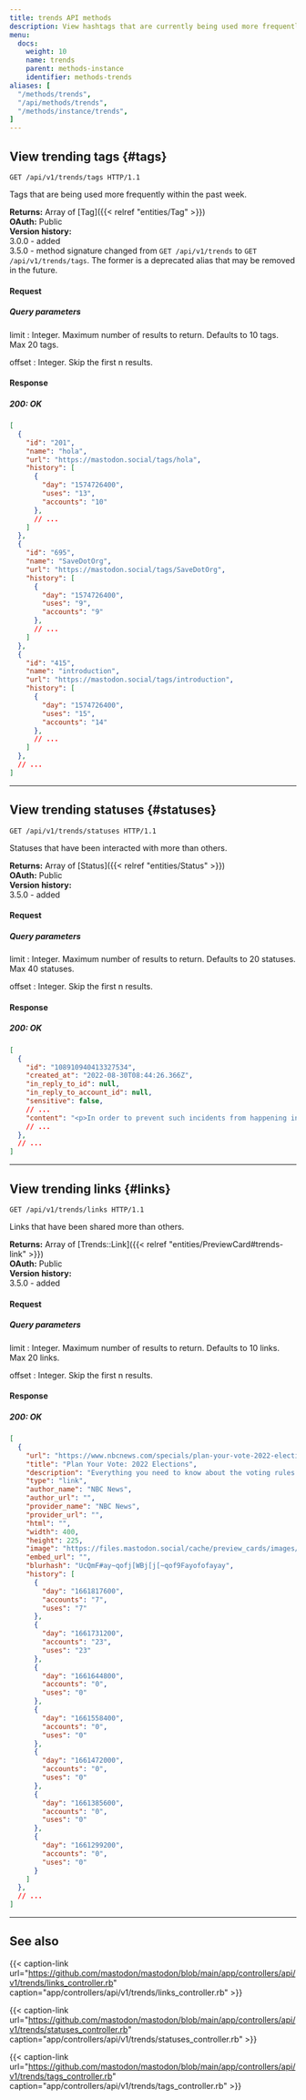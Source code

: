 ```yaml
---
title: trends API methods
description: View hashtags that are currently being used more frequently than usual.
menu:
  docs:
    weight: 10
    name: trends
    parent: methods-instance
    identifier: methods-trends
aliases: [
  "/methods/trends",
  "/api/methods/trends",
  "/methods/instance/trends",
]
---
```


<style>
#TableOfContents ul ul ul {display: none}
</style>

## View trending tags {#tags}

```http
GET /api/v1/trends/tags HTTP/1.1
```

Tags that are being used more frequently within the past week.

**Returns:** Array of [Tag]({{< relref "entities/Tag" >}})\
**OAuth:** Public\
**Version history:**\
3.0.0 - added\
3.5.0 - method signature changed from `GET /api/v1/trends` to `GET /api/v1/trends/tags`. The former is a deprecated alias that may be removed in the future.

#### Request

##### Query parameters

limit
: Integer. Maximum number of results to return. Defaults to 10 tags. Max 20 tags.

offset
: Integer. Skip the first n results.

#### Response
##### 200: OK

```json
[
  {
    "id": "201",
    "name": "hola",
    "url": "https://mastodon.social/tags/hola",
    "history": [
      {
        "day": "1574726400",
        "uses": "13",
        "accounts": "10"
      },
      // ...
    ]
  },
  {
    "id": "695",
    "name": "SaveDotOrg",
    "url": "https://mastodon.social/tags/SaveDotOrg",
    "history": [
      {
        "day": "1574726400",
        "uses": "9",
        "accounts": "9"
      },
      // ...
    ]
  },
  {
    "id": "415",
    "name": "introduction",
    "url": "https://mastodon.social/tags/introduction",
    "history": [
      {
        "day": "1574726400",
        "uses": "15",
        "accounts": "14"
      },
      // ...
    ]
  },
  // ...
]
```

---

## View trending statuses {#statuses}

```http
GET /api/v1/trends/statuses HTTP/1.1
```

Statuses that have been interacted with more than others.

**Returns:** Array of [Status]({{< relref "entities/Status" >}})\
**OAuth:** Public\
**Version history:**\
3.5.0 - added

#### Request
##### Query parameters

limit
: Integer. Maximum number of results to return. Defaults to 20 statuses. Max 40 statuses.

offset
: Integer. Skip the first n results.

#### Response
##### 200: OK

```json
[
  {
    "id": "108910940413327534",
    "created_at": "2022-08-30T08:44:26.366Z",
    "in_reply_to_id": null,
    "in_reply_to_account_id": null,
    "sensitive": false,
    // ...
    "content": "<p>In order to prevent such incidents from happening in the future, we are implementing a fixed set of internal guidelines which must be met before any media content can be shared on our social media platforms. The distribution of material which promotes a message of racism or sexism is unacceptable. We can do better and in the future we will do better.</p><p>We apologize again for this incident and can assure you that it will not happen again.</p><p>Your Tutanota Team</p>",
    // ...
  },
  // ...
]
```

---

## View trending links {#links}

```http
GET /api/v1/trends/links HTTP/1.1
```

Links that have been shared more than others.

**Returns:** Array of [Trends::Link]({{< relref "entities/PreviewCard#trends-link" >}})\
**OAuth:** Public\
**Version history:**\
3.5.0 - added

#### Request
##### Query parameters

limit
: Integer. Maximum number of results to return. Defaults to 10 links. Max 20 links.

offset
: Integer. Skip the first n results.

#### Response
##### 200: OK

```json
[
  {
    "url": "https://www.nbcnews.com/specials/plan-your-vote-2022-elections/index.html",
    "title": "Plan Your Vote: 2022 Elections",
    "description": "Everything you need to know about the voting rules where you live, including registration, mail-in voting, changes since 2020, and more.",
    "type": "link",
    "author_name": "NBC News",
    "author_url": "",
    "provider_name": "NBC News",
    "provider_url": "",
    "html": "",
    "width": 400,
    "height": 225,
    "image": "https://files.mastodon.social/cache/preview_cards/images/045/027/478/original/0783d5e91a14fd49.jpeg",
    "embed_url": "",
    "blurhash": "UcQmF#ay~qofj[WBj[j[~qof9Fayofofayay",
    "history": [
      {
        "day": "1661817600",
        "accounts": "7",
        "uses": "7"
      },
      {
        "day": "1661731200",
        "accounts": "23",
        "uses": "23"
      },
      {
        "day": "1661644800",
        "accounts": "0",
        "uses": "0"
      },
      {
        "day": "1661558400",
        "accounts": "0",
        "uses": "0"
      },
      {
        "day": "1661472000",
        "accounts": "0",
        "uses": "0"
      },
      {
        "day": "1661385600",
        "accounts": "0",
        "uses": "0"
      },
      {
        "day": "1661299200",
        "accounts": "0",
        "uses": "0"
      }
    ]
  },
  // ...
]
```

---

## See also

{{< caption-link url="https://github.com/mastodon/mastodon/blob/main/app/controllers/api/v1/trends/links_controller.rb" caption="app/controllers/api/v1/trends/links_controller.rb" >}}

{{< caption-link url="https://github.com/mastodon/mastodon/blob/main/app/controllers/api/v1/trends/statuses_controller.rb" caption="app/controllers/api/v1/trends/statuses_controller.rb" >}}

{{< caption-link url="https://github.com/mastodon/mastodon/blob/main/app/controllers/api/v1/trends/tags_controller.rb" caption="app/controllers/api/v1/trends/tags_controller.rb" >}}